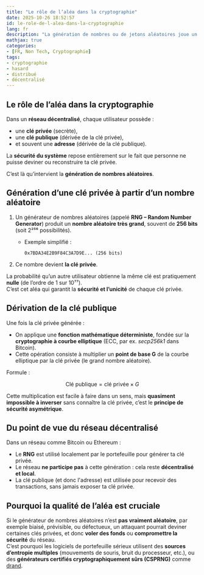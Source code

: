```yaml
---
title: "Le rôle de l’aléa dans la cryptographie"
date: 2025-10-26 18:52:57
id: le-role-de-l-alea-dans-la-cryptographie
lang: fr
description: "La génération de nombres ou de jetons aléatoires joue un rôle crucial dans plusieurs aspects des réseaux décentralisés, notamment dans la génération d’une clé privée/public."
mathjax: true
categories:
- [FR, Non Tech, Cryptographie]
tags:
- cryptographie
- hasard
- distribué
- décentralisé
---
```


## Le rôle de l’aléa dans la cryptographie

Dans un **réseau décentralisé**, chaque utilisateur possède :

* une **clé privée** (secrète),
* une **clé publique** (dérivée de la clé privée),
* et souvent une **adresse** (dérivée de la clé publique).

La **sécurité du système** repose entièrement sur le fait que personne ne puisse deviner ou reconstruire ta clé privée.

C’est là qu’intervient la **génération de nombres aléatoires**.


## Génération d’une clé privée à partir d’un nombre aléatoire

1. Un générateur de nombres aléatoires (appelé **RNG – Random Number Generator**) produit un
   **nombre aléatoire très grand**, souvent de **256 bits** (soit 2²⁵⁶ possibilités).

   * Exemple simplifié :

     ```
     0x7BDA34E2B9F84C3A7D9E... (256 bits)
     ```
2. Ce nombre devient **la clé privée**.

La probabilité qu’un autre utilisateur obtienne la même clé est pratiquement **nulle** (de l’ordre de 1 sur 10⁷⁷).  
C’est cet aléa qui garantit la **sécurité et l’unicité** de chaque clé privée.

## Dérivation de la clé publique

Une fois la clé privée générée :

* On applique une **fonction mathématique déterministe**, fondée sur la **cryptographie à courbe
  elliptique** (ECC, par ex. *secp256k1* dans Bitcoin).
* Cette opération consiste à multiplier un **point de base G** de la courbe elliptique par la clé
  privée (le grand nombre aléatoire).

Formule :

$$
\text{Clé publique} = \text{clé privée} \times G
$$

Cette multiplication est facile à faire dans un sens, mais **quasiment impossible à inverser** sans
connaître la clé privée, c’est le **principe de sécurité asymétrique**.

## Du point de vue du réseau décentralisé

Dans un réseau comme Bitcoin ou Ethereum :

* Le **RNG** est utilisé localement par le portefeuille pour générer ta clé privée.
* Le réseau **ne participe pas** à cette génération : cela reste **décentralisé et local**.
* La clé publique (et donc l'adresse) est utilisée pour recevoir des transactions, sans jamais exposer ta clé privée.

## Pourquoi la qualité de l’aléa est cruciale

Si le générateur de nombres aléatoires n’est **pas vraiment aléatoire**, par exemple biaisé,
prévisible, ou défectueux, un attaquant pourrait deviner certaines clés privées, et donc **voler des
fonds** ou **compromettre la sécurité** du réseau.  
C’est pourquoi les logiciels de portefeuille sérieux utilisent des **sources d’entropie multiples**
(mouvements de souris, bruit du processeur, etc.), ou des **générateurs certifiés
cryptographiquement sûrs (CSPRNG)** comme [drand](/fr/drand-un-protocole-distribue-de-jetons-aleatoires).
